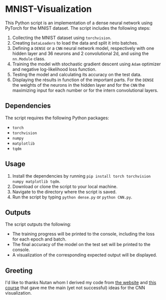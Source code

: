 # MNIST-Visualization

This Python script is an implementation of a dense neural network using PyTorch for the MNIST dataset. The script includes the following steps:

1. Collecting the MNIST dataset using `torchvision`.
2. Creating `DataLoaders` to load the data and split it into batches.
3. Defining a `DENSE` or a `CNN` neural network model, respectively with one hidden layer and 36 neurons and 2 convolutional 2d, and using the `nn.Module` class.
4. Training the model with stochastic gradient descent using `Adam` optimizer and negative log-likelihood loss function.
5. Testing the model and calculating its accuracy on the test data.
6. Displaying the résults in function of the important parts. For the `DENSE` the weights of the neurons in the hidden layer and for the `CNN` the maximizing input for each number or for the intern convolutional layers.

## Dependencies
The script requires the following Python packages:

- `torch`
- `torchvision`
- `numpy`
- `matplotlib`
- `tqdm`

## Usage
1. Install the dependencies by running `pip install torch torchvision numpy matplotlib tqdm`.
2. Download or clone the script to your local machine.
3. Navigate to the directory where the script is saved.
4. Run the script by typing `python dense.py` or `python CNN.py`.

## Outputs
The script outputs the following:

- The training progress will be printed to the console, including the loss for each epoch and batch.
- The final accuracy of the model on the test set will be printed to the console.
- A visualization of the corresponding expected output will be displayed.

## Greeting
I'd like to thanks Nutan whom I derived my code from [the website](https://medium.com/@nutanbhogendrasharma/pytorch-convolutional-neural-network-with-mnist-dataset-4e8a4265e118) and [this course](https://colab.research.google.com/drive/1wzfFReLo9JCVUabb0qfb-ypcuSLAJkAJ?usp=sharing) that gave me the main (yet not successful) ideas for the CNN visualization.
